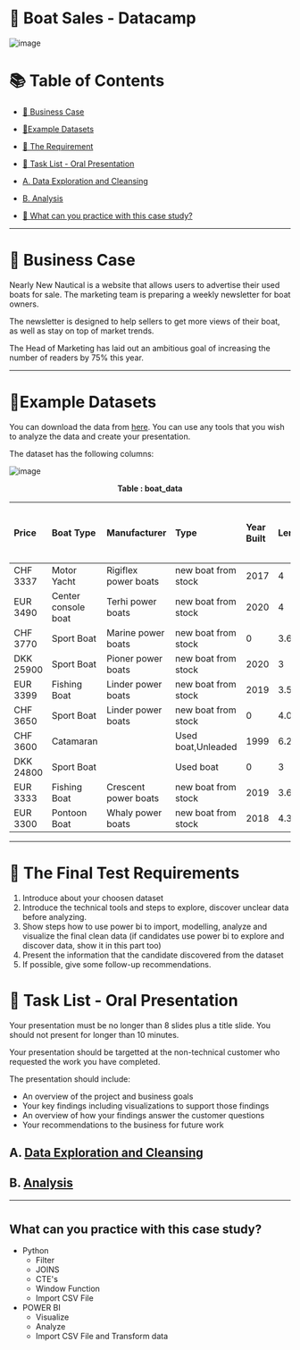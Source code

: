 # 🚢 Boat Sales - Datacamp 

![image](https://user-images.githubusercontent.com/101379141/201851795-145d07f8-217e-4ecd-938b-15305c30aea6.png)


# :books: Table of Contents <!-- omit in toc -->

- [:briefcase: Business Case](#briefcase-business-case)
- [:bookmark_tabs:Example Datasets](#bookmark_tabsexample-datasets)
- [:triangular_flag_on_post: The Requirement](#triangular_flag_on_post-the-final-test-requirements)
- [:triangular_flag_on_post: Task List - Oral Presentation](#triangular_flag_on_post-task-list---oral-presentation)
- [A. Data Exploration and Cleansing](#a-data-exploration-and-cleansing)
- [B. Analysis](#b-analysis)

- [📃 What can you practice with this case study?](#what-can-you-practice-with-this-case-study)

---

# :briefcase: Business Case

Nearly New Nautical is a website that allows users to advertise their used boats for sale. The marketing team is preparing a weekly newsletter for boat owners. 

The newsletter is designed to help sellers to get more views of their boat, as well as stay on top of market trends. 

The Head of Marketing has laid out an ambitious goal of increasing the number of readers by 75% this year.

---

# :bookmark_tabs:Example Datasets

You can download the data from [here](https://s3.amazonaws.com/talent-assets.datacamp.com/boat_data.csv). You can use any tools that you wish to analyze the data and create your presentation. 

The dataset has the following columns:

![image](https://user-images.githubusercontent.com/101379141/201855572-4240a633-adcf-4e5c-9010-de4d840796e1.png)

<div align="center">

**Table : boat_data**

|Price|Boat Type|Manufacturer|Type|Year Built|Length|Width|Material|Location|Number of views last 7 days|
|:----|:-----|:----|:----|:----|:----|:----|:----|:----|:----|
CHF 3337|Motor Yacht|Rigiflex power boats|new boat from stock|2017|4|1.9|		|Switzerland|226|
EUR 3490|Center console boat|Terhi power boats|new boat from stock|2020|4|1.5|Thermoplastic|Germany|75|
CHF 3770|Sport Boat|Marine power boats|new boat from stock|0|3.69|1.42|Aluminium|Switzerland|124|
DKK 25900|Sport Boat|Pioner power boats|new boat from stock|2020|3|1|		|Denmark|	64|
EUR 3399|Fishing Boat|Linder power boats|new boat from stock|2019|3.55|1.46|Aluminium|Germany|58|
CHF 3650|Sport Boat|Linder power boats|new boat from stock|0|4.03|1.56|Aluminium|Switzerland|132|
CHF 3600|Catamaran|		|Used boat,Unleaded|1999|6.2|2.38|Aluminium|Switzerland|474|
DKK 24800|Sport Boat|		|Used boat|0|3| |		|Denmark|134|
EUR 3333|Fishing Boat|Crescent power boats|new boat from stock|2019|3.64|1.37|		|Germany|45|
EUR 3300|Pontoon Boat|Whaly power boats|new boat from stock|2018|4.35|1.73|	|Italy|180|



</div>

---

# :triangular_flag_on_post: The Final Test Requirements
1.	Introduce about your choosen dataset
2.	Introduce the technical tools and steps to explore, discover unclear data before analyzing.
3.	Show steps how to use power bi to import, modelling, analyze and visualize the final clean data (if candidates use power bi to explore and discover data, show it in this part too)
4.	Present the information that the candidate discovered from the dataset
5.	 If possible, give some follow-up recommendations. 

# :triangular_flag_on_post: Task List - Oral Presentation

Your presentation must be no longer than 8 slides plus a title slide. You should not present for longer than 10 minutes.

Your presentation should be targetted at the non-technical customer who requested the work you have completed.

The presentation should include:
  - An overview of the project and business goals
  - Your key findings including visualizations to support those findings
  - An overview of how your findings answer the customer questions
  - Your recommendations to the business for future work

## A. [Data Exploration and Cleansing]()


## B. [Analysis]()


***
#
## What can you practice with this case study?
- Python
  - Filter
  - JOINS
  - CTE's
  - Window Function
  - Import CSV File
- POWER BI
  - Visualize
  - Analyze
  - Import CSV File and Transform data

